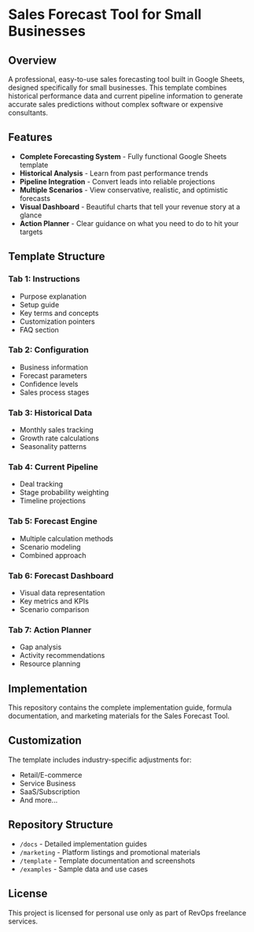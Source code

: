 # Sales Forecast Tool for Small Businesses

## Overview
A professional, easy-to-use sales forecasting tool built in Google Sheets, designed specifically for small businesses. This template combines historical performance data and current pipeline information to generate accurate sales predictions without complex software or expensive consultants.

## Features

- **Complete Forecasting System** - Fully functional Google Sheets template
- **Historical Analysis** - Learn from past performance trends
- **Pipeline Integration** - Convert leads into reliable projections
- **Multiple Scenarios** - View conservative, realistic, and optimistic forecasts
- **Visual Dashboard** - Beautiful charts that tell your revenue story at a glance
- **Action Planner** - Clear guidance on what you need to do to hit your targets

## Template Structure

### Tab 1: Instructions
- Purpose explanation
- Setup guide
- Key terms and concepts
- Customization pointers
- FAQ section

### Tab 2: Configuration
- Business information
- Forecast parameters
- Confidence levels
- Sales process stages

### Tab 3: Historical Data
- Monthly sales tracking
- Growth rate calculations
- Seasonality patterns

### Tab 4: Current Pipeline
- Deal tracking
- Stage probability weighting
- Timeline projections

### Tab 5: Forecast Engine
- Multiple calculation methods
- Scenario modeling
- Combined approach

### Tab 6: Forecast Dashboard
- Visual data representation
- Key metrics and KPIs
- Scenario comparison

### Tab 7: Action Planner
- Gap analysis
- Activity recommendations
- Resource planning

## Implementation
This repository contains the complete implementation guide, formula documentation, and marketing materials for the Sales Forecast Tool.

## Customization
The template includes industry-specific adjustments for:
- Retail/E-commerce
- Service Business
- SaaS/Subscription
- And more...

## Repository Structure
- `/docs` - Detailed implementation guides
- `/marketing` - Platform listings and promotional materials
- `/template` - Template documentation and screenshots
- `/examples` - Sample data and use cases

## License
This project is licensed for personal use only as part of RevOps freelance services.
